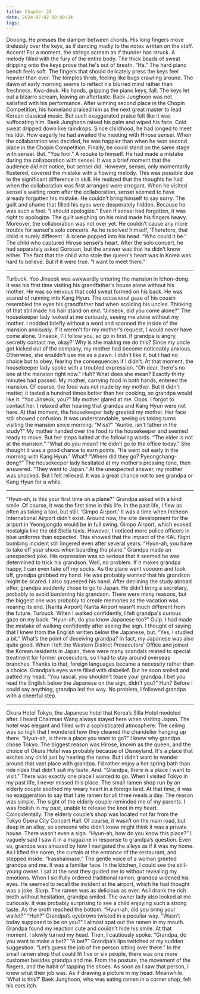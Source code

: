 ```yaml
---
title: Chapter 24
date: 2024-07-02 00:00:24
tags:
---
```



Dooong.
He presses the damper between chords. His long fingers move tirelessly over the keys, as if dancing madly to the notes written on the staff.
Accent!
For a moment, the strings scream as if thunder has struck. A melody filled with the fury of the entire body.
The thick beads of sweat dripping onto the keys prove that he's out of breath.
“Ha.”
The hard piano bench feels soft. The fingers that should delicately press the keys feel heavier than ever. The temples throb, feeling like bugs crawling around.
The dawn of early morning seems to reflect his blurred mind rather than freshness.
Kwa-deuk.
His hands, gripping the piano keys, fall. The keys let out a bizarre scream, leaving an aftertaste.
Baek Junghoon was not satisfied with his performance. After winning second place in the Chopin Competition, his homeland praised him as the next great master to lead Korean classical music. But such exaggerated praise felt like it was suffocating him.
Baek Junghoon raised his palm and wiped his face. Cold sweat dripped down like raindrops.
Since childhood, he had longed to meet his idol. How eagerly he had awaited the meeting with Hirose sensei.
When the collaboration was decided, he was happier than when he won second place in the Chopin Competition. Finally, he could stand on the same stage with sensei.
But.
“You fool.”
A rebuke to himself.
He had made a mistake during the collaboration with sensei. It was a brief moment that the audience did not notice, but sensei did.
However, sensei, only momentarily flustered, covered the mistake with a flowing melody. This was possible due to the significant difference in skill.
He realized that the thoughts he had when the collaboration was first arranged were arrogant.
When he visited sensei's waiting room after the collaboration,
sensei seemed to have already forgotten his mistake. He couldn’t bring himself to say sorry. The guilt and shame that filled his eyes were desperately hidden.
Because he was such a fool.
“I should apologize.”
Even if sensei had forgotten, it was right to apologize. The guilt weighing on his mind made his fingers heavy. Moreover, the collaboration was not over yet. He couldn’t cause any more trouble for sensei's solo concerts.
As he resolved himself,
‘Therefore, that child is surely different.’ A scene popped into his head. “Who could it be.”
The child who captured Hirose sensei's heart. After the solo concert, he had separately asked Gorosan, but the answer was that he didn’t know either. The fact that the child who stole the queen's heart was in Korea was hard to believe.
But if it were true. “I want to meet them.”

** *

Turbuck.
Yoo Jinseok was awkwardly entering the mansion in Ichon-dong. It was his first time visiting his grandfather's house alone without his mother. He was so nervous that cold sweat formed on his back. He was scared of running into Kang Hyun.
The occasional gaze of his cousin resembled the eyes his grandfather had when scolding his uncles. Thinking of that still made his hair stand on end.
“Jinseok, did you come alone?”
The housekeeper lady looked at me curiously, seeing me alone without my mother.
I nodded briefly without a word and scanned the inside of the mansion anxiously. If it weren't for my mother's request, I would never have come alone.
‘Jinseok, I'll follow you, so go in first. If grandpa is angry, secretly contact me, okay?’
Why is she making me do this?
Since my uncle got kicked out of the company, my mother had become noticeably anxious. Otherwise, she wouldn't use me as a pawn. I didn't like it, but I had no choice but to obey, fearing the consequences if I didn't.
At that moment, the housekeeper lady spoke with a troubled expression. “Oh dear, there's no one at the mansion right now.”
Huh?
What does she mean?
Exactly thirty minutes had passed. My mother, carrying food in both hands, entered the mansion.
Of course, the food was not made by my mother. But it didn't matter; it tasted a hundred times better than her cooking, so grandpa would like it.
“Yoo Jinseok, you?”
My mother glared at me. Oops. I forgot to contact her. I relaxed after hearing that grandpa and Kang Hyun were not here.
At that moment, the housekeeper lady greeted my mother. Her face still showed confusion. It was understandable, seeing us taking turns visiting the mansion since morning.
“Miss?”
“Auntie, isn't father in the study?”
My mother handed over the food to the housekeeper and seemed ready to move. But her steps halted at the following words.
“The elder is not at the mansion.”
“What do you mean? He didn’t go to the office today.”
She thought it was a good chance to earn points.
“He went out early in the morning with Kang Hyun.”
What?
“Where did they go? Pyeongchang-dong?”
The housekeeper lady hesitated at my mother’s pressing tone, then answered.
“They went to Japan.”
At the unexpected answer, my mother was shocked. But I felt relieved. It was a great chance not to see grandpa or Kang Hyun for a while.

** *

“Hyun-ah, is this your first time on a plane?”
Grandpa asked with a kind smile. Of course, it was the first time in this life. In the past life, I flew as often as taking a taxi, but still.
‘Gimpo Airport.’
It was a time when Incheon International Airport didn't exist. Around now, the site development for the airport in Yeongjongdo would be in full swing.
Gimpo Airport, which evoked nostalgia like the old Stella taxis.
However, I noticed more police officers in blue uniforms than expected. This showed that the impact of the KAL flight bombing incident still lingered even after several years.
“Hyun-ah, you have to take off your shoes when boarding the plane.”
Grandpa made an unexpected joke. His expression was so serious that it seemed he was determined to trick his grandson.
Well, no problem. If it makes grandpa happy, I can even take off my socks.
As the plane went voooom and took off,
grandpa grabbed my hand. He was probably worried that his grandson might be scared. I also squeezed his hand.
After declining the study abroad offer, grandpa suddenly chose to go to Japan. He didn’t bring a secretary, probably to avoid burdening his grandson.
There were many reasons, but the biggest one was probably to create memories as the vacation was nearing its end.
[Narita Airport]
Narita Airport wasn’t much different from the future.
Turbuck.
When I walked confidently, I felt grandpa's curious gaze on my back.
“Hyun-ah, do you know Japanese too?”
Gulp.
I had made the mistake of walking confidently after seeing the sign. I thought of saying that I knew from the English written below the Japanese, but.
“Yes, I studied a bit.”
What’s the point of deceiving grandpa? In fact, my Japanese was also quite good.
When I left the Western District Prosecutors' Office and joined the Korean residents in Japan, there were many scandals related to special treatment for former prosecutors, so I had to stay around overseas branches. Thanks to that, foreign languages became a necessity rather than a choice.
Grandpa’s eyes were filled with disbelief. But he soon smiled and patted my head.
“You rascal, you shouldn't tease your grandpa. I bet you read the English below the Japanese on the sign, didn't you?” Huh?
Before I could say anything, grandpa led the way.
No problem, I followed grandpa with a cheerful step.

** *

Okura Hotel Tokyo, the Japanese hotel that Korea’s Silla Hotel modeled after. I heard Chairman Wang always stayed here when visiting Japan.
The hotel was elegant and filled with a sophisticated atmosphere. The ceiling was so high that I wondered how they cleaned the chandelier hanging up there.
“Hyun-ah, is there a place you want to go?”
I knew why grandpa chose Tokyo.
The biggest reason was Hirose, known as the queen, and the choice of Okura Hotel was probably because of Disneyland. It's a place that excites any child just by hearing the name.
But I didn’t want to wander around that vast place with grandpa. I'd rather enjoy a hot spring bath than ride rides that didn’t suit my taste. And.
“Grandpa, there is a place I want to visit.”
There was exactly one place I wanted to go.
When I visited Tokyo in my past life, I never missed this place. The small ramen shop run by an elderly couple soothed my weary heart in a foreign land.
At that time, it was no exaggeration to say that I ate ramen for all three meals a day. The reason was simple. The sight of the elderly couple reminded me of my parents.
I was foolish in my past, unable to release the knot in my heart.
Coincidentally.
The elderly couple’s shop was located not far from the Tokyo Opera City Concert Hall. Of course, it wasn’t on the main road, but deep in an alley, so someone who didn’t know might think it was a private house. There wasn’t even a sign.
“Hyun-ah, how do you know this place?”
I vaguely said I saw it in a magazine in response to grandpa’s question. Even so, grandpa was amazed by how I navigated the alleys as if it was my home.
As I lifted the noren, the curtain at the entrance of the restaurant, and stepped inside. “Irasshaimase.”
The gentle voice of a woman greeted grandpa and me.
It was a familiar face.
In the kitchen, I could see the still-young owner. I sat at the seat they guided me to without revealing my emotions.
When I skillfully ordered traditional ramen, grandpa widened his eyes. He seemed to recall the incident at the airport, which he had thought was a joke.
Slurp.
The ramen was as delicious as ever. As I drank the rich broth without hesitation, grandpa smiled. The owner lady also looked at me curiously. It was probably surprising to see a child enjoying such a strong taste.
As the broth reached the bottom.
“Hyun-ah, did you bring your wallet?”
“Huh?”
Grandpa’s eyebrows twisted in a peculiar way. “Wasn’t today supposed to be on you?”
I almost spat out the ramen in my mouth. Grandpa found my reaction cute and couldn’t hide his smile. At that moment, I slowly turned my head. Then, I cautiously spoke.
“Grandpa, do you want to make a bet?”
“A bet?”
Grandpa’s lips twitched at my sudden suggestion.
“Let’s guess the job of the person sitting over there.”
In the small ramen shop that could fit five or six people, there was one more customer besides grandpa and me.
From the posture, the movement of the fingers, and the habit of tapping the shoes.
As soon as I saw that person, I knew what their job was. As if drawing a picture in my head. Meanwhile.
‘What is this?’
Baek Junghoon, who was eating ramen in a corner shop, felt his ears itch.